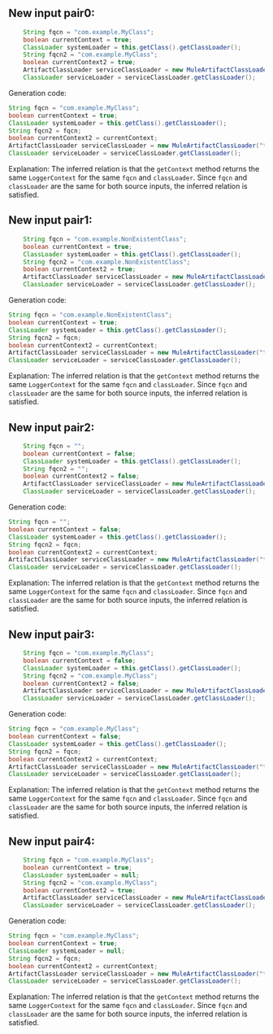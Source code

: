 ## New input pair0:
```java
    String fqcn = "com.example.MyClass";
    boolean currentContext = true;
    ClassLoader systemLoader = this.getClass().getClassLoader();
    String fqcn2 = "com.example.MyClass";
    boolean currentContext2 = true;
    ArtifactClassLoader serviceClassLoader = new MuleArtifactClassLoader("test", new ApplicationDescriptor("test"), new URL[0], this.getClass().getClassLoader(), mock(ClassLoaderLookupPolicy.class));
    ClassLoader serviceLoader = serviceClassLoader.getClassLoader();
```
Generation code:
```java
String fqcn = "com.example.MyClass";
boolean currentContext = true;
ClassLoader systemLoader = this.getClass().getClassLoader();
String fqcn2 = fqcn;
boolean currentContext2 = currentContext;
ArtifactClassLoader serviceClassLoader = new MuleArtifactClassLoader("test", new ApplicationDescriptor("test"), new URL[0], systemLoader, mock(ClassLoaderLookupPolicy.class));
ClassLoader serviceLoader = serviceClassLoader.getClassLoader();
```
Explanation: The inferred relation is that the `getContext` method returns the same `LoggerContext` for the same `fqcn` and `classLoader`. Since `fqcn` and `classLoader` are the same for both source inputs, the inferred relation is satisfied.

## New input pair1:
```java
    String fqcn = "com.example.NonExistentClass";
    boolean currentContext = true;
    ClassLoader systemLoader = this.getClass().getClassLoader();
    String fqcn2 = "com.example.NonExistentClass";
    boolean currentContext2 = true;
    ArtifactClassLoader serviceClassLoader = new MuleArtifactClassLoader("test", new ApplicationDescriptor("test"), new URL[0], this.getClass().getClassLoader(), mock(ClassLoaderLookupPolicy.class));
    ClassLoader serviceLoader = serviceClassLoader.getClassLoader();
```
Generation code:
```java
String fqcn = "com.example.NonExistentClass";
boolean currentContext = true;
ClassLoader systemLoader = this.getClass().getClassLoader();
String fqcn2 = fqcn;
boolean currentContext2 = currentContext;
ArtifactClassLoader serviceClassLoader = new MuleArtifactClassLoader("test", new ApplicationDescriptor("test"), new URL[0], systemLoader, mock(ClassLoaderLookupPolicy.class));
ClassLoader serviceLoader = serviceClassLoader.getClassLoader();
```
Explanation: The inferred relation is that the `getContext` method returns the same `LoggerContext` for the same `fqcn` and `classLoader`. Since `fqcn` and `classLoader` are the same for both source inputs, the inferred relation is satisfied.

## New input pair2:
```java
    String fqcn = "";
    boolean currentContext = false;
    ClassLoader systemLoader = this.getClass().getClassLoader();
    String fqcn2 = "";
    boolean currentContext2 = false;
    ArtifactClassLoader serviceClassLoader = new MuleArtifactClassLoader("test", new ApplicationDescriptor("test"), new URL[0], this.getClass().getClassLoader(), mock(ClassLoaderLookupPolicy.class));
    ClassLoader serviceLoader = serviceClassLoader.getClassLoader();
```
Generation code:
```java
String fqcn = "";
boolean currentContext = false;
ClassLoader systemLoader = this.getClass().getClassLoader();
String fqcn2 = fqcn;
boolean currentContext2 = currentContext;
ArtifactClassLoader serviceClassLoader = new MuleArtifactClassLoader("test", new ApplicationDescriptor("test"), new URL[0], systemLoader, mock(ClassLoaderLookupPolicy.class));
ClassLoader serviceLoader = serviceClassLoader.getClassLoader();
```
Explanation: The inferred relation is that the `getContext` method returns the same `LoggerContext` for the same `fqcn` and `classLoader`. Since `fqcn` and `classLoader` are the same for both source inputs, the inferred relation is satisfied.

## New input pair3:
```java
    String fqcn = "com.example.MyClass";
    boolean currentContext = false;
    ClassLoader systemLoader = this.getClass().getClassLoader();
    String fqcn2 = "com.example.MyClass";
    boolean currentContext2 = false;
    ArtifactClassLoader serviceClassLoader = new MuleArtifactClassLoader("test", new ApplicationDescriptor("test"), new URL[0], this.getClass().getClassLoader(), mock(ClassLoaderLookupPolicy.class));
    ClassLoader serviceLoader = serviceClassLoader.getClassLoader();
```
Generation code:
```java
String fqcn = "com.example.MyClass";
boolean currentContext = false;
ClassLoader systemLoader = this.getClass().getClassLoader();
String fqcn2 = fqcn;
boolean currentContext2 = currentContext;
ArtifactClassLoader serviceClassLoader = new MuleArtifactClassLoader("test", new ApplicationDescriptor("test"), new URL[0], systemLoader, mock(ClassLoaderLookupPolicy.class));
ClassLoader serviceLoader = serviceClassLoader.getClassLoader();
```
Explanation: The inferred relation is that the `getContext` method returns the same `LoggerContext` for the same `fqcn` and `classLoader`. Since `fqcn` and `classLoader` are the same for both source inputs, the inferred relation is satisfied.

## New input pair4:
```java
    String fqcn = "com.example.MyClass";
    boolean currentContext = true;
    ClassLoader systemLoader = null;
    String fqcn2 = "com.example.MyClass";
    boolean currentContext2 = true;
    ArtifactClassLoader serviceClassLoader = new MuleArtifactClassLoader("test", new ApplicationDescriptor("test"), new URL[0], this.getClass().getClassLoader(), mock(ClassLoaderLookupPolicy.class));
    ClassLoader serviceLoader = serviceClassLoader.getClassLoader();
```
Generation code:
```java
String fqcn = "com.example.MyClass";
boolean currentContext = true;
ClassLoader systemLoader = null;
String fqcn2 = fqcn;
boolean currentContext2 = currentContext;
ArtifactClassLoader serviceClassLoader = new MuleArtifactClassLoader("test", new ApplicationDescriptor("test"), new URL[0], systemLoader, mock(ClassLoaderLookupPolicy.class));
ClassLoader serviceLoader = serviceClassLoader.getClassLoader();
```
Explanation: The inferred relation is that the `getContext` method returns the same `LoggerContext` for the same `fqcn` and `classLoader`. Since `fqcn` and `classLoader` are the same for both source inputs, the inferred relation is satisfied.
